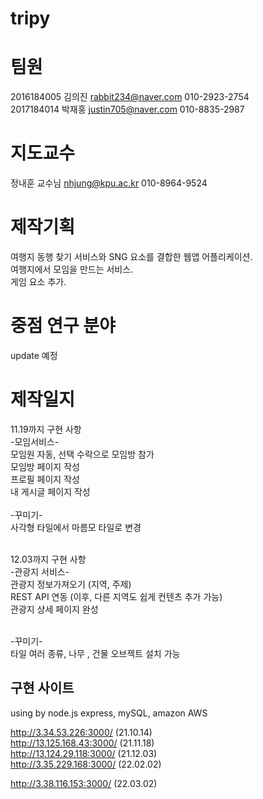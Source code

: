 # tripy
# 팀원 
2016184005 김의진 rabbit234@naver.com 010-2923-2754<br>
2017184014 박재홍 justin705@naver.com 010-8835-2987<br>
# 지도교수
정내훈 교수님 nhjung@kpu.ac.kr 010-8964-9524<br>
# 제작기획

여행지 동행 찾기 서비스와 SNG 요소를 결합한 웹앱 어플리케이션.<br>
여행지에서 모임을 만드는 서비스.<br>
게임 요소 추가.<br>
# 중점 연구 분야
update 예정


# 제작일지

11.19까지 구현 사항<br>
-모임서비스-<br>
모임원 자동, 선택 수락으로 모임방 참가<br>
모임방 페이지 작성<br>
프로필 페이지 작성<br>
내 게시글 페이지 작성<br>
<br>
-꾸미기-<br>
사각형 타일에서 마름모 타일로 변경<br><br>


12.03까지 구현 사항<br>
-관광지 서비스-<br>
관광지 정보가져오기 (지역, 주제)<br>
REST API 연동 (이후, 다른 지역도 쉽게 컨텐츠 추가 가능)<br>
관광지 상세 페이지 완성<br>

<br>
-꾸미기-<br>
타일 여러 종류, 나무 , 건물 오브젝트 설치 가능<br>

 구현 사이트
----------------------
using by node.js express, mySQL, amazon AWS

http://3.34.53.226:3000/ (21.10.14)<br>
http://13.125.168.43:3000/ (21.11.18)<br>
http://13.124.29.118:3000/ (21.12.03)<br>
http://3.35.229.168:3000/ (22.02.02)<br>
 
http://3.38.116.153:3000/ (22.03.02)<br>
